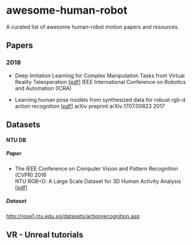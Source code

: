 # awesome-human-robot
A curated list of awesome human-robot motion papers and resources.

## Papers
### 2018 
- Deep Imitation Learning for Complex Manipulation Tasks from Virtual Reality Teleoperation [[pdf]](https://ieeexplore.ieee.org/stamp/stamp.jsp?arnumber=8461249)
IEEE International Conference on Robotics and Automation (ICRA)  

- Learning human pose models from synthesized data for robust rgb-d action recognition [[pdf]](https://arxiv.org/pdf/1707.00823.pdf)
arXiv preprint arXiv:1707.00823 2017





## Datasets

#### NTU DB
##### Paper
* The IEEE Conference on Computer Vision and Pattern Recognition (CVPR) 2016  
NTU RGB+D: A Large Scale Dataset for 3D Human Activity Analysis [[pdf]](https://arxiv.org/pdf/1604.02808.pdf)

##### Dataset
http://rose1.ntu.edu.sg/datasets/actionrecognition.asp

## VR - Unreal tutorials
